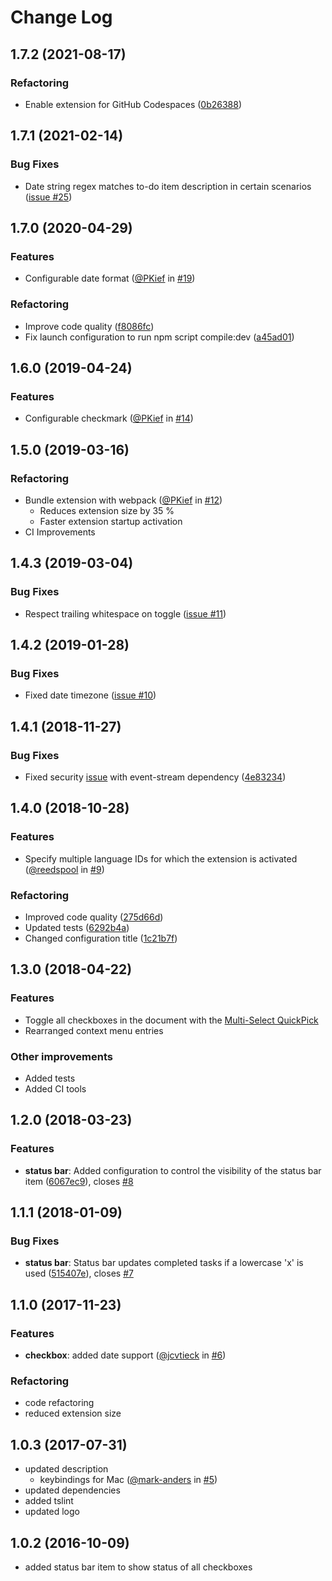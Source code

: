 # Change Log

## 1.7.2 (2021-08-17)

### Refactoring

- Enable extension for GitHub Codespaces ([0b26388](https://github.com/PKief/vscode-markdown-checkbox/commit/0b26388cdc57874224ce5c76911fcadfa6870b56))

## 1.7.1 (2021-02-14)

### Bug Fixes

- Date string regex matches to-do item description in certain scenarios ([issue #25](https://github.com/PKief/vscode-markdown-checkbox/issues/25))

## 1.7.0 (2020-04-29)

### Features

- Configurable date format ([@PKief](https://github.com/PKief) in [#19](https://github.com/PKief/vscode-markdown-checkbox/pull/19))

### Refactoring

- Improve code quality ([f8086fc](https://github.com/PKief/vscode-markdown-checkbox/commit/f8086fce5bc99f0a2a4d06ea9758282d2efd5674))
- Fix launch configuration to run npm script compile:dev ([a45ad01](https://github.com/PKief/vscode-markdown-checkbox/commit/a45ad01c7718bd08770f85997260ab3ea1f83710))

## 1.6.0 (2019-04-24)

### Features

- Configurable checkmark ([@PKief](https://github.com/PKief) in [#14](https://github.com/PKief/vscode-markdown-checkbox/pull/14))

## 1.5.0 (2019-03-16)

### Refactoring

- Bundle extension with webpack ([@PKief](https://github.com/PKief) in [#12](https://github.com/PKief/vscode-markdown-checkbox/pull/12))
  - Reduces extension size by 35 %
  - Faster extension startup activation
- CI Improvements

## 1.4.3 (2019-03-04)

### Bug Fixes

- Respect trailing whitespace on toggle ([issue #11](https://github.com/PKief/vscode-markdown-checkbox/issues/11))

## 1.4.2 (2019-01-28)

### Bug Fixes

- Fixed date timezone ([issue #10](https://github.com/PKief/vscode-markdown-checkbox/issues/10))

## 1.4.1 (2018-11-27)

### Bug Fixes

- Fixed security [issue](https://github.com/dominictarr/event-stream/issues/116) with event-stream dependency ([4e83234](https://github.com/PKief/vscode-markdown-checkbox/commit/4e83234))

## 1.4.0 (2018-10-28)

### Features

- Specify multiple language IDs for which the extension is activated ([@reedspool](https://github.com/reedspool) in [#9](https://github.com/PKief/vscode-markdown-checkbox/pull/9))

### Refactoring

- Improved code quality ([275d66d](https://github.com/PKief/vscode-markdown-checkbox/commit/275d66d))
- Updated tests ([6292b4a](https://github.com/PKief/vscode-markdown-checkbox/commit/6292b4a))
- Changed configuration title ([1c21b7f](https://github.com/PKief/vscode-markdown-checkbox/commit/1c21b7f))

## 1.3.0 (2018-04-22)

### Features

- Toggle all checkboxes in the document with the [Multi-Select QuickPick](https://github.com/PKief/vscode-markdown-checkbox/blob/master/README.md#pick-checkboxes)
- Rearranged context menu entries

### Other improvements

- Added tests
- Added CI tools

## 1.2.0 (2018-03-23)

### Features

- **status bar**: Added configuration to control the visibility of the status bar item ([6067ec9](https://github.com/PKief/vscode-markdown-checkbox/commit/6067ec9)), closes [#8](https://github.com/PKief/vscode-markdown-checkbox/issues/8)

## 1.1.1 (2018-01-09)

### Bug Fixes

- **status bar**: Status bar updates completed tasks if a lowercase 'x' is used ([515407e](https://github.com/PKief/vscode-markdown-checkbox/commit/515407e)), closes [#7](https://github.com/PKief/vscode-markdown-checkbox/issues/7)

## 1.1.0 (2017-11-23)

### Features

- **checkbox**: added date support ([@jcvtieck](https://github.com/jcvtieck) in [#6](https://github.com/PKief/vscode-markdown-checkbox/pull/6))

### Refactoring

- code refactoring
- reduced extension size

## 1.0.3 (2017-07-31)

- updated description
  - keybindings for Mac ([@mark-anders](https://github.com/mark-anders) in [#5](https://github.com/PKief/vscode-markdown-checkbox/pull/5))
- updated dependencies
- added tslint
- updated logo

## 1.0.2 (2016-10-09)

- added status bar item to show status of all checkboxes
